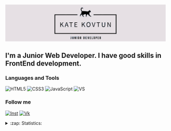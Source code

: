 [![Header](https://github.com/IT-Kitty/IT-Kitty/blob/main/assets/cat.jpg)](https://www.instagram.com/it_web_site/)

## I'm a Junior Web Developer. I have good skills in FrontEnd development.   

### Languages and Tools
![HTML5](https://img.shields.io/badge/HTML-bd0000?style=flat-square&logo=html5&logoColor=f2d00c)
![CSS3](https://img.shields.io/badge/CSS-bd0000?style=flat-square&logo=CSS3&logoColor=2aa9e0)
![JavaScript](https://img.shields.io/badge/JavaScript-bd0000?style=flat-square&logo=javascript)
![VS](https://img.shields.io/badge/VS_code-bd0000?style=flat-square&logo=Visual-studio&logoColor=2aa9e0)

### Follow me
[![Inst](https://img.shields.io/badge/INSTAGRAM-000000?style=flat-square&logo=Instagram&logoColor=a436b4)](https://www.instagram.com/it_web_site/)
[![Vk](https://img.shields.io/badge/VK-000000?style=flat-square&logo=vk&logoColor=2787f5)](https://vk.com/id272643731)

<details>
  <summary>:zap: Statistics:</summary>
   <img align="left" alt="Kate Kovtun's GitHub Stats" src="https://github-readme-stats.vercel.app/api/top-langs/?username=IT-Kitty&langs_count=8&layout=compact&theme=tokyonight" />
    <br />
    <img align="left" alt="Kate Kovtun's GitHub Stats" src="https://github-readme-stats.vercel.app/api?username=IT-Kitty&show_icons=true&theme=tokyonight" />
</details>

